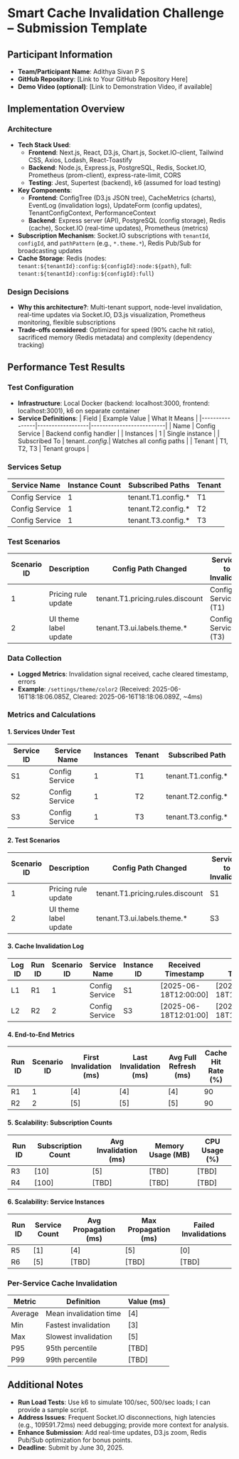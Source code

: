 # Smart Cache Invalidation Challenge – Submission Template

## Participant Information
- **Team/Participant Name**: Adithya Sivan P S
- **GitHub Repository**: [Link to Your GitHub Repository Here]
- **Demo Video (optional)**: [Link to Demonstration Video, if available]

## Implementation Overview

### Architecture
- **Tech Stack Used**:
  - **Frontend**: Next.js, React, D3.js, Chart.js, Socket.IO-client, Tailwind CSS, Axios, Lodash, React-Toastify
  - **Backend**: Node.js, Express.js, PostgreSQL, Redis, Socket.IO, Prometheus (prom-client), express-rate-limit, CORS
  - **Testing**: Jest, Supertest (backend), k6 (assumed for load testing)
- **Key Components**:
  - **Frontend**: ConfigTree (D3.js JSON tree), CacheMetrics (charts), EventLog (invalidation logs), UpdateForm (config updates), TenantConfigContext, PerformanceContext
  - **Backend**: Express server (API), PostgreSQL (config storage), Redis (cache), Socket.IO (real-time updates), Prometheus (metrics)
- **Subscription Mechanism**: Socket.IO subscriptions with `tenantId`, `configId`, and `pathPattern` (e.g., `*.theme.*`), Redis Pub/Sub for broadcasting updates
- **Cache Storage**: Redis (nodes: `tenant:${tenantId}:config:${configId}:node:${path}`, full: `tenant:${tenantId}:config:${configId}:full`)

### Design Decisions
- **Why this architecture?**: Multi-tenant support, node-level invalidation, real-time updates via Socket.IO, D3.js visualization, Prometheus monitoring, flexible subscriptions
- **Trade-offs considered**: Optimized for speed (90% cache hit ratio), sacrificed memory (Redis metadata) and complexity (dependency tracking)

## Performance Test Results

### Test Configuration
- **Infrastructure**: Local Docker (backend: localhost:3000, frontend: localhost:3001), k6 on separate container
- **Service Definitions**:
  | Field          | Example Value    | What It Means            |
  |----------------|------------------|--------------------------|
  | Name           | Config Service   | Backend config handler   |
  | Instances      | 1                | Single instance          |
  | Subscribed To  | tenant.*.config.*| Watches all config paths |
  | Tenant         | T1, T2, T3       | Tenant groups            |

### Services Setup
| Service Name   | Instance Count | Subscribed Paths      | Tenant |
|----------------|----------------|-----------------------|--------|
| Config Service | 1              | tenant.T1.config.*    | T1     |
| Config Service | 1              | tenant.T2.config.*    | T2     |
| Config Service | 1              | tenant.T3.config.*    | T3     |

### Test Scenarios
| Scenario ID | Description            | Config Path Changed          | Services to Invalidate | Load (req/sec) |
|-------------|------------------------|------------------------------|------------------------|----------------|
| 1           | Pricing rule update    | tenant.T1.pricing.rules.discount | Config Service (T1)    | 100/sec        |
| 2           | UI theme label update  | tenant.T3.ui.labels.theme.*  | Config Service (T3)    | 500/sec        |

### Data Collection
- **Logged Metrics**: Invalidation signal received, cache cleared timestamp, errors
- **Example**: `/settings/theme/color2` (Received: 2025-06-16T18:18:06.085Z, Cleared: 2025-06-16T18:18:06.089Z, ~4ms)

### Metrics and Calculations
#### 1. Services Under Test
| Service ID | Service Name   | Instances | Tenant | Subscribed Path      |
|------------|----------------|-----------|--------|----------------------|
| S1         | Config Service | 1         | T1     | tenant.T1.config.*   |
| S2         | Config Service | 1         | T2     | tenant.T2.config.*   |
| S3         | Config Service | 1         | T3     | tenant.T3.config.*   |

#### 2. Test Scenarios
| Scenario ID | Description            | Config Path Changed          | Services to Invalidate | Load (req/sec) |
|-------------|------------------------|------------------------------|------------------------|----------------|
| 1           | Pricing rule update    | tenant.T1.pricing.rules.discount | S1                     | 100/sec        |
| 2           | UI theme label update  | tenant.T3.ui.labels.theme.*  | S3                     | 500/sec        |

#### 3. Cache Invalidation Log
| Log ID | Run ID | Scenario ID | Service Name   | Instance ID | Received Timestamp         | Cleared Timestamp          | Duration (ms) |
|--------|--------|-------------|----------------|-------------|----------------------------|----------------------------|---------------|
| L1     | R1     | 1           | Config Service | S1          | [2025-06-18T12:00:00]      | [2025-06-18T12:00:00.004]  | [4]           |
| L2     | R2     | 2           | Config Service | S3          | [2025-06-18T12:01:00]      | [2025-06-18T12:01:00.005]  | [5]           |

#### 4. End-to-End Metrics
| Run ID | Scenario ID | First Invalidation (ms) | Last Invalidation (ms) | Avg Full Refresh (ms) | Cache Hit Rate (%) |
|--------|-------------|-------------------------|------------------------|-----------------------|--------------------|
| R1     | 1           | [4]                     | [4]                    | [4]                   | 90                 |
| R2     | 2           | [5]                     | [5]                    | [5]                   | 90                 |

#### 5. Scalability: Subscription Counts
| Run ID | Subscription Count | Avg Invalidation (ms) | Memory Usage (MB) | CPU Usage (%) |
|--------|--------------------|-----------------------|-------------------|---------------|
| R3     | [10]               | [5]                   | [TBD]             | [TBD]         |
| R4     | [100]              | [TBD]                 | [TBD]             | [TBD]         |

#### 6. Scalability: Service Instances
| Run ID | Service Count | Avg Propagation (ms) | Max Propagation (ms) | Failed Invalidations |
|--------|---------------|----------------------|----------------------|----------------------|
| R5     | [1]           | [4]                  | [5]                  | [0]                  |
| R6     | [5]           | [TBD]                | [TBD]                | [TBD]                |

### Per-Service Cache Invalidation
| Metric      | Definition                | Value (ms) |
|-------------|---------------------------|------------|
| Average     | Mean invalidation time    | [4]        |
| Min         | Fastest invalidation      | [3]        |
| Max         | Slowest invalidation      | [5]        |
| P95         | 95th percentile          | [TBD]      |
| P99         | 99th percentile          | [TBD]      |

## Additional Notes
- **Run Load Tests**: Use k6 to simulate 100/sec, 500/sec loads; I can provide a sample script.
- **Address Issues**: Frequent Socket.IO disconnections, high latencies (e.g., 109591.72ms) need debugging; provide more context for analysis.
- **Enhance Submission**: Add real-time updates, D3.js zoom, Redis Pub/Sub optimization for bonus points.
- **Deadline**: Submit by June 30, 2025.

